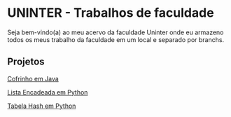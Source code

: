 # UNINTER - Trabalhos de faculdade

Seja bem-vindo(a) ao meu acervo da faculdade Uninter onde eu armazeno todos os meus trabalho da faculdade em um local e separado por branchs.

## Projetos
[Cofrinho em Java](https://github.com/AninhaPardini/UNINTER/tree/Cofrinho-em-Java)

[Lista Encadeada em Python](https://github.com/AninhaPardini/UNINTER/tree/Lista-Encadeada-em-Python)

[Tabela Hash em Python](https://github.com/AninhaPardini/UNINTER/tree/Tabela-Hash-em-Python)
